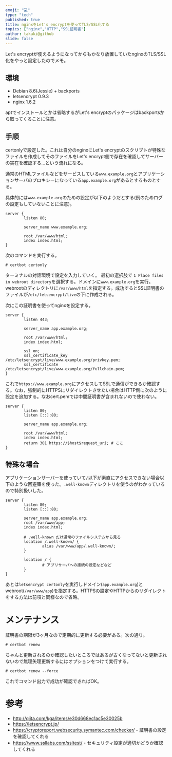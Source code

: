 ```yaml
---
emoji: "💻"
type: "tech"
published: true
title: nginxをLet's encryptを使ってTLS/SSL化する
topics: ["nginx","HTTP","SSL証明書"]
author: takaki@github
slide: false
---
```

Let's encryptが使えるようになってからもかなり放置していたnginxのTLS/SSL化をやっと設定したのでメモ。

## 環境
* Debian 8.6(Jessie) + backports
* letsencrypt 0.9.3
* nginx 1.6.2

aptでインストールとかは省略するがLet's encryptのパッケージはbackportsから取ってくることに注意。

## 手順

certonlyで設定した。これは自分のnginxにLet's encryptのスクリプトが特殊なファイルを作成してそのファイルをLet's encrypt側で存在を確認してサーバーの実在を確認する…という流れになる。

通常のHTMLファイルなどをサービスしている`www.example.org`とアプリケーションサーバのプロキシーになっている`app.example.org`があるとするものとする。

具体的には`www.example.org`のための設定が以下のようだとする(例のためログの設定もしていないことに注意)。

```
server {
        listen 80;

        server_name www.example.org;

        root /var/www/html;
        index index.html;
}
```

次のコマンドを実行する。

```
# certbot certonly
```

ターミナルの対話環境で設定を入力していく。
最初の選択肢で `1 Place files in webroot directory`を選択する。ドメインに`www.example.org`を実行。webrootのディレクトリに`/var/www/html`を指定する。成功するとSSL証明書のファイルが`/etc/letsencrypt/live`の下に作成される。

次にこの証明書を使ってnginxを設定する。

```
server {
        listen 443;

        server_name app.example.org;

        root /var/www/html;
        index index.html;

        ssl on;
        ssl_certificate_key /etc/letsencrypt/live/www.example.org/privkey.pem;
        ssl_certificate /etc/letsencrypt/live/www.example.org/fullchain.pem;
}
```

これで`https://www.example.org`にアクセスしてSSLで通信ができるか確認する。なお，強制的にHTTPSにリダイレクトさせたい場合はHTTP側に次のように設定を追加する。なおcert.pemでは中間証明書が含まれないので使わない。

```
server {
        listen 80;
        listen [::]:80;

        server_name app.example.org;

        root /var/www/html;
        index index.html;
        return 301 https://$host$request_uri; # ここ
}
```

## 特殊な場合

アプリケーションサーバーを使っていて`/`以下が素直にアクセスできない場合以下のような回避策を使った。`.well-known`ディレクトリを使うのがわかっているので特別扱いした。

```
server {
        listen 80;
        listen [::]:80;

        server_name app.example.org;
        root /var/www/app;
        index index.html;

        # .well-known だけ通常のファイルシステムから見る
        location /.well-known/ {
                alias /var/www/app/.well-known/;
        }

        location / {
                # アプリサーバへの接続の設定などなど
        }
}
```

あとは`letsencrypt certonly`を実行しドメイン(`app.example.org`)とwebroot(`/var/www/app`)を指定する。HTTPSの設定やHTTPからのリダイレクトをする方法は前項と同様なので省略。

# メンテナンス
証明書の期限が3ヶ月なので定期的に更新する必要がある。次の通り。

```
# certbot renew
```

ちゃんと更新されるのか確認したいところではあるが古くなってないと更新されないので無理矢理更新するにはオプションをつけて実行する。

```
# certbot renew --force
```

これでコマンド出力で成功が確認できればOK。

# 参考
* http://qiita.com/kga/items/e30d668ec1ac5e30025b
* https://letsencrypt.jp/
* https://cryptoreport.websecurity.symantec.com/checker/ - 証明書の設定を確認してくれる
* https://www.ssllabs.com/ssltest/ - セキュリティ設定が適切かどうか確認してくれる
